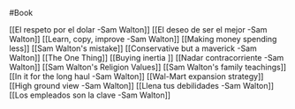 #Book 


[[El respeto por el dolar -Sam Walton]]
[[El deseo de ser el mejor -Sam Walton]]
[[Learn, copy, improve -Sam Walton]]
[[Making money spending less]]
[[Sam Walton's mistake]]
[[Conservative but a maverick -Sam Walton]]
[[The One Thing]]
[[Buying inertia ]]
[[Nadar contracorriente -Sam Walton]]
[[Sam Walton's Religion Values]]
[[Sam Walton's family teachings]]
[[In it for the long haul -Sam Walton]]
[[Wal-Mart expansion strategy]]
[[High ground view -Sam Walton]]
[[Llena tus debilidades -Sam Walton]]
[[Los empleados son la clave -Sam Walton]]